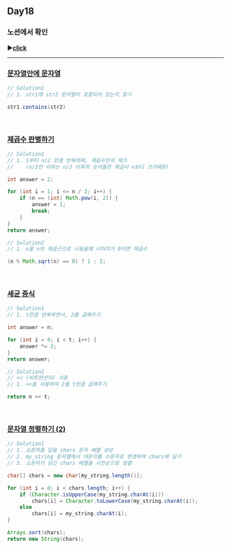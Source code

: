 ## Day18
### 노션에서 확인
▶️[**click**](https://gipark181.notion.site/Day18-2024-09-03-10b2289ab9b080efadfecf10125f592e?pvs=4)
<br/>
<hr/>

### [**문자열안에 문자열**](https://school.programmers.co.kr/learn/courses/30/lessons/120908)

```java
// Solution1
// 1. str1에 str2 문자열이 포함되어 있는지 찾기

str1.contains(str2)
```
<br/>

### [**제곱수 판별하기**](https://school.programmers.co.kr/learn/courses/30/lessons/120909)

```java
// Solution1
// 1. 1부터 n/2 만큼 반복하며, 제곱수인지 체크
//    (n/2인 이유는 n/2 이후의 숫자들은 제곱시 n보다 크기때문)

int answer = 2;

for (int i = 1; i <= n / 2; i++) {
    if (n == (int) Math.pow(i, 2)) {
        answer = 1;
        break;
    }
}
return answer;
```

```java
// Solution2
// 1. n을 n의 제곱근으로 나눴을때 나머지가 0이면 제곱수

(n % Math.sqrt(n) == 0) ? 1 : 2;
```
<br/>

### [**세균 증식**](https://school.programmers.co.kr/learn/courses/30/lessons/120910)

```java
// Solution1
// 1. t만큼 반복하면서, 2를 곱해주기

int answer = n;

for (int i = 0; i < t; i++) {
    answer *= 2;
}
return answer;
```

```java
// Solution2
// << (비트연산자) 사용
// 1. <<을 사용하여 2를 t만큼 곱해주기

return n << t;
```
<br/>

### [**문자열 정렬하기 (2)**](https://school.programmers.co.kr/learn/courses/30/lessons/120911)

```java
// Solution1
// 1. 소문자를 담을 chars 문자 배열 생성
// 2. my_string 문자열에서 대문자를 소문자로 변경하여 chars에 담기
// 3. 소문자가 담긴 chars 배열을 사전순으로 정렬

char[] chars = new char[my_string.length()];

for (int i = 0; i < chars.length; i++) {
    if (Character.isUpperCase(my_string.charAt(i)))
        chars[i] = Character.toLowerCase(my_string.charAt(i));
    else
        chars[i] = my_string.charAt(i);
}

Arrays.sort(chars);
return new String(chars);
```